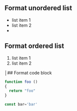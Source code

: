 ## Format unordered list

- list item 1
- list item 2
- 

## Format ordered list

1. list item 1
2. list item 2

│## Format code block

```javascript
function foo ()
{
  return "foo"
}

const bar='bar'
```
